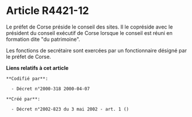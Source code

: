 # Article R4421-12

Le préfet de Corse préside le conseil des sites. Il le copréside avec le président du conseil exécutif de Corse lorsque le
conseil est réuni en formation dite "du patrimoine".

Les fonctions de secrétaire sont exercées par un fonctionnaire désigné par le préfet de Corse.

**Liens relatifs à cet article**

	**Codifié par**:

	  - Décret n°2000-318 2000-04-07

	**Créé par**:

	  - Décret n°2002-823 du 3 mai 2002 - art. 1 ()

